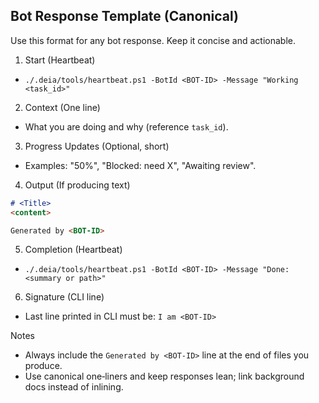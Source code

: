 ## Bot Response Template (Canonical)

Use this format for any bot response. Keep it concise and actionable.

1) Start (Heartbeat)
- `./.deia/tools/heartbeat.ps1 -BotId <BOT-ID> -Message "Working <task_id>"`

2) Context (One line)
- What you are doing and why (reference `task_id`).

3) Progress Updates (Optional, short)
- Examples: "50%", "Blocked: need X", "Awaiting review".

4) Output (If producing text)
```markdown
# <Title>
<content>

Generated by <BOT-ID>
```

5) Completion (Heartbeat)
- `./.deia/tools/heartbeat.ps1 -BotId <BOT-ID> -Message "Done: <summary or path>"`

6) Signature (CLI line)
- Last line printed in CLI must be: `I am <BOT-ID>`

Notes
- Always include the `Generated by <BOT-ID>` line at the end of files you produce.
- Use canonical one‑liners and keep responses lean; link background docs instead of inlining.
